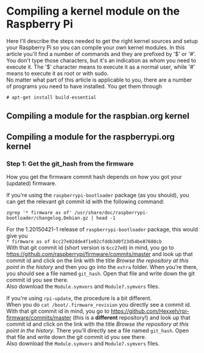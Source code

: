 # Compiling a kernel module on the Raspberry Pi

Here I'll describe the steps needed to get the right kernel sources and setup your Raspberry Pi so you can compile your own kernel modules.
In this article you'll find a number of commands and they are prefixed by '$' or '#'. You don't type those characters, but it's an indication as whom you need to execute it. The '$' character means to execute it as a normal user, while '#' means to execute it as root or with sudo.  
No matter what part of this article is applicable to you, there are a number of programs you need to have installed. You get them through
```
# apt-get install build-essential
```

## Compiling a module for the raspbian.org kernel


## Compiling a module for the raspberrypi.org kernel

### Step 1: Get the git_hash from the firmware

How you get the firmware commit hash depends on how you got your (updated) firmware.  

If you're using the `raspberrypi-bootloader` package (as you should), you can get the relevant git commit id with the following command:
```
zgrep '* firmware as of' /usr/share/doc/raspberrypi-bootloader/changelog.Debian.gz | head -1
```
For the 1.20150421-1 release of `raspberrypi-bootloader` package, this would give you  
`* firmware as of 6cc27e02dde4f1e02cfddb3d0f23d54be87680cb`  
With that git commit id (short version is `6cc27e0`) in mind, you go to https://github.com/raspberrypi/firmware/commits/master and look up that commit id and click on the link with the title _Browse the repository at this point in the history_ and then you go into the `extra` folder.
When you're there, you should see a file named `git_hash`. Open that file and write down the git commit id you see there.  
Also download the `Module.symvers` and `Module7.symvers` files.

If you're using `rpi-update`, the procedure is a bit different.  
When you do `cat /boot/.firmware_revision` you directly see a commit id.  
With that git commit id in mind, you go to https://github.com/Hexxeh/rpi-firmware/commits/master (this is a **different** repository!) and look up that commit id and click on the link with the title _Browse the repository at this point in the history_.
There you'll directly see a file named `git_hash`. Open that file and write down the git commit id you see there.  
Also download the `Module.symvers` and `Module7.symvers` files.
